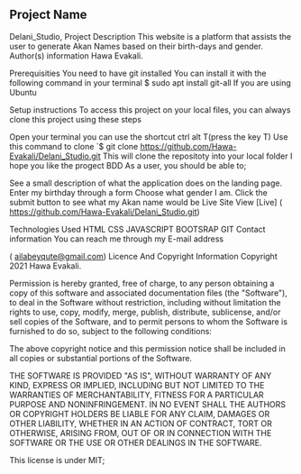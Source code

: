 ## Project Name
Delani_Studio,
Project Description
This website is a platform that assists the user to generate Akan Names based on their birth-days and gender. Author(s) information Hawa Evakali.

Prerequisities
You need to have git installed You can install it with the following command in your terminal $ sudo apt install git-all If you are using Ubuntu

Setup instructions
To access this project on your local files, you can always clone this project using these steps

Open your terminal you can use the shortcut ctrl alt T(press the key T)
Use this command to clone `$ git clone https://github.com/Hawa-Evakali/Delani_Studio.git
This will clone the repositoty into your local folder I hope you like the progect
BDD
As a user, you should be able to;

See a small description of what the application does on the landing page.
Enter my birthday through a form
Choose what gender I am.
Click the submit button to see what my Akan name would be
Live Site
View [Live] ( https://github.com/Hawa-Evakali/Delani_Studio.git)

Technologies Used
HTML CSS JAVASCRIPT BOOTSRAP GIT Contact information You can reach me through my E-mail address

( ailabeyqute@gmail.com) Licence And Copyright Information Copyright 2021 Hawa Evakali.

Permission is hereby granted, free of charge, to any person obtaining a copy of this software and associated documentation files (the "Software"), to deal in the Software without restriction, including without limitation the rights to use, copy, modify, merge, publish, distribute, sublicense, and/or sell copies of the Software, and to permit persons to whom the Software is furnished to do so, subject to the following conditions:

The above copyright notice and this permission notice shall be included in all copies or substantial portions of the Software.

THE SOFTWARE IS PROVIDED "AS IS", WITHOUT WARRANTY OF ANY KIND, EXPRESS OR IMPLIED, INCLUDING BUT NOT LIMITED TO THE WARRANTIES OF MERCHANTABILITY, FITNESS FOR A PARTICULAR PURPOSE AND NONINFRINGEMENT. IN NO EVENT SHALL THE AUTHORS OR COPYRIGHT HOLDERS BE LIABLE FOR ANY CLAIM, DAMAGES OR OTHER LIABILITY, WHETHER IN AN ACTION OF CONTRACT, TORT OR OTHERWISE, ARISING FROM, OUT OF OR IN CONNECTION WITH THE SOFTWARE OR THE USE OR OTHER DEALINGS IN THE SOFTWARE.

This license is under MIT;